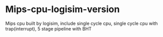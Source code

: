 # Mips-cpu-logisim-version
Mips cpu built by logisim, include single cycle cpu, single cycle cpu with trap(interrupt), 5 stage pipeline with BHT

